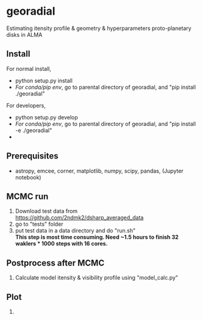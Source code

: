 # georadial
Estimating itensity profile & geometry & hyperparameters proto-planetary disks in ALMA 

## Install 
For normal install, 
* python setup.py install
* *For conda/pip env*, go to parental directory of georadial, and "pip install ./georadial"

For developers, 
* python setup.py develop
*  *For conda/pip env*, go to parental directory of georadial, and "pip install -e ./georadial"
*  
## Prerequisites
- astropy, emcee, corner, matplotlib, numpy, scipy, pandas, (Jupyter notebook)

## MCMC run
1. Download test data from https://github.com/2ndmk2/dsharp_averaged_data
2. go to "tests" folder
3. put test data in a data directory and do "run.sh"  
   **This step is most time consuming. Need ~1.5 hours to finish 32 waklers * 1000 steps with 16 cores.**

## Postprocess after MCMC
1. Calculate model itensity & visibility profile using "model_calc.py"

## Plot
1. 
